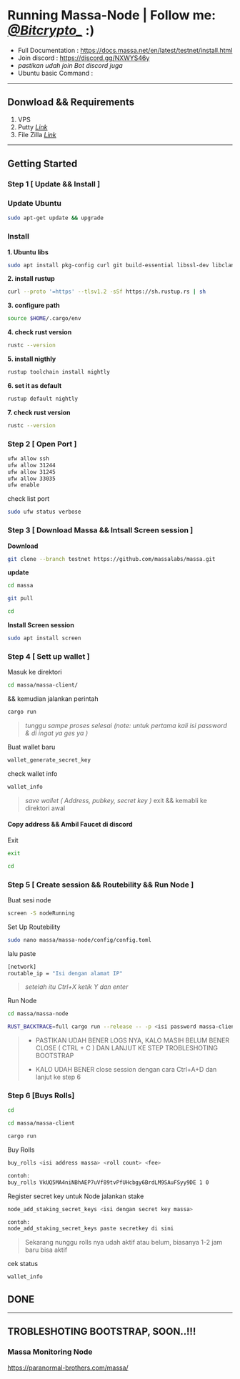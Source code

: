 # Running Massa-Node | Follow me: *[@Bitcrypto_](https://twitter.com/Bitcrypto_)* :)

* Full Documentation : https://docs.massa.net/en/latest/testnet/install.html
* Join discord : https://discord.gg/NXWYS46y
* _pastikan udah join Bot discord juga_
* Ubuntu basic Command : 
---
## Donwload && Requirements
1. VPS
2. Putty *[Link](https://www.putty.org/)*
3. File Zilla *[Link](https://filezilla-project.org/download.php)*
---
## Getting Started

### Step 1 [ Update && Install ]

### Update Ubuntu
```bash
sudo apt-get update && upgrade
```
### Install
**1. Ubuntu libs**
```bash
sudo apt install pkg-config curl git build-essential libssl-dev libclang-dev
```
**2. install rustup**
```bash
curl --proto '=https' --tlsv1.2 -sSf https://sh.rustup.rs | sh
```
**3. configure path**
```bash
source $HOME/.cargo/env
```
**4. check rust version**
```bash
rustc --version
```
**5. install nigthly**
```bash
rustup toolchain install nightly
```
**6. set it as default**
```bash
rustup default nightly
```
**7. check rust version**
```bash
rustc --version
```




### Step 2 [ Open Port ]

```bash
ufw allow ssh
ufw allow 31244
ufw allow 31245
ufw allow 33035
ufw enable
```
check list port
```bash
sudo ufw status verbose
```



### Step 3 [ Download Massa && Intsall Screen session ]
**Download**
```bash
git clone --branch testnet https://github.com/massalabs/massa.git
```
**update**
```bash
cd massa
```
```bash
git pull
```
```bash
cd
```
**Install Screen session**
```bash
sudo apt install screen
```



### Step 4 [ Sett up wallet ]
Masuk ke direktori
```bash
cd massa/massa-client/
```
&& kemudian jalankan perintah
```bash
cargo run
```
> _tunggu sampe proses selesai (note: untuk pertama kali isi password & di ingat ya ges ya )_

Buat wallet baru
```bash
wallet_generate_secret_key
```
check wallet info
```bash
wallet_info
```
> _save wallet ( Address, pubkey, secret key )_
exit && kemabli ke direktori awal
#### Copy address && Ambil Faucet di discord 
Exit
```bash
exit
```
```bash
cd
```



### Step 5 [ Create session && Routebility && Run Node ]
Buat sesi node
```bash
screen -S nodeRunning
```
Set Up Routebility
```bash
sudo nano massa/massa-node/config/config.toml
```
lalu paste
```bash
[network]
routable_ip = "Isi dengan alamat IP"
```
> _setelah itu Ctrl+X ketik Y dan enter_

Run Node
```bash
cd massa/massa-node
```
```bash
RUST_BACKTRACE=full cargo run --release -- -p <isi password massa-client/wallet> |& tee logs.txt
```
> * PASTIKAN UDAH BENER LOGS NYA, KALO MASIH BELUM BENER CLOSE ( CTRL + C ) DAN LANJUT KE STEP TROBLESHOTING BOOTSTRAP 
> 
> * KALO UDAH BENER close session dengan cara Ctrl+A+D dan lanjut ke step 6

### Step 6 [Buys Rolls]
```bash
cd
```
```bash
cd massa/massa-client
```
```bash
cargo run
```
Buy Rolls
```bash
buy_rolls <isi address massa> <roll count> <fee>

contoh:
buy_rolls VkUQ5MA4niNBhAEP7uVf89tvPfUHcbgy6BrdLM9SAuFSyy9DE 1 0
```
Register secret key untuk Node jalankan stake
```bash
node_add_staking_secret_keys <isi dengan secret key massa>

contoh:
node_add_staking_secret_keys paste secretkey di sini
```
> Sekarang nunggu rolls nya udah aktif atau belum, biasanya 1-2 jam baru bisa aktif

cek status
```bash
wallet_info
```
## DONE

---

## TROBLESHOTING BOOTSTRAP, SOON..!!!


### Massa Monitoring Node

https://paranormal-brothers.com/massa/
























